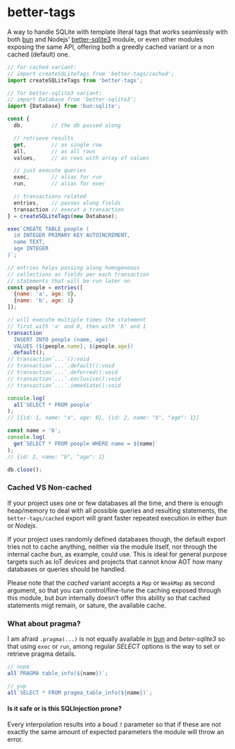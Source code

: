 # better-tags

A way to handle SQLite with template literal tags that works seamlessly with both [bun](https://bun.sh/) and Nodejs' [better-sqlite3](https://www.npmjs.com/package/better-sqlite3) module, or even other modules exposing the same API, offering both a greedly cached variant or a non cached (default) one.

```js
// for cached variant:
// import createSQLiteTags from 'better-tags/cached';
import createSQLiteTags from 'better-tags';

// for better-sqlite3 variant:
// import Database from 'better-sqlite3';
import {Database} from 'bun:sqlite';

const {
  db,         // the db passed along

  // retrieve results
  get,        // as single row
  all,        // as all rows
  values,     // as rows with array of values

  // just execute queries
  exec,       // alias for run
  run,        // alias for exec

  // transactions related
  entries,    // passes along fields
  transaction // execut a transaction
} = createSQLiteTags(new Database);

exec`CREATE TABLE people (
  id INTEGER PRIMARY KEY AUTOINCREMENT,
  name TEXT,
  age INTEGER
)`;

// entries helps passing along homogeneous
// collections as fields per each transaction
// statements that will be run later on
const people = entries([
  {name: 'a', age: 0},
  {name: 'b', age: 1}
]);

// will execute multiple times the statement
// first with 'a' and 0, then with 'b' and 1
transaction`
  INSERT INTO people (name, age)
  VALUES (${people.name}, ${people.age})
`.default();
// transaction`...`():void
// transaction`...`.default():void
// transaction`...`.deferred():void
// transaction`...`.exclusive():void
// transaction`...`.immediate():void

console.log(
  all`SELECT * FROM people`
);
// [{id: 1, name: "a", age: 0}, {id: 2, name: "b", "age": 1}]

const name = 'b';
console.log(
  get`SELECT * FROM people WHERE name = ${name}`
);
// {id: 2, name: "b", "age": 1}

db.close();
```

### Cached VS Non-cached

If your project uses one or few databases all the time, and there is enough heap/memory to deal with all possible queries and resulting statements, the `better-tags/cached` export will grant faster repeated execution in either *bun* or *Nodejs*.

If your project uses randomly defined databases though, the default export tries not to cache anything, neither via the module itself, nor through the internal cache *bun*, as example, could use. This is ideal for general purpose targets such as IoT devices and projects that cannot know AOT how many databases or queries should be handled.

Please note that the *cached* variant accepts a `Map` or `WeakMap` as second argument, so that you can control/fine-tune the caching exposed through this module, but *bun* internally doesn't offer this ability so that cached statements migt remain, or sature, the available cache.


### What about pragma?

I am afraid `.pragma(...)` is not equally available in [bun](https://github.com/oven-sh/bun/issues/2023) and *beter-sqlite3* so that using `exec` or `run`, among regular *SELECT* options is the way to set or retrieve pragma details.

```js
// nope
all`PRAGMA table_info(${name})`;

// yup
all`SELECT * FROM pragma_table_info(${name})`;
```


#### Is it safe or is this SQLInjection prone?

Every interpolation results into a boud `?` parameter so that if these are not exactly the same amount of expected parameters the module will throw an error.
